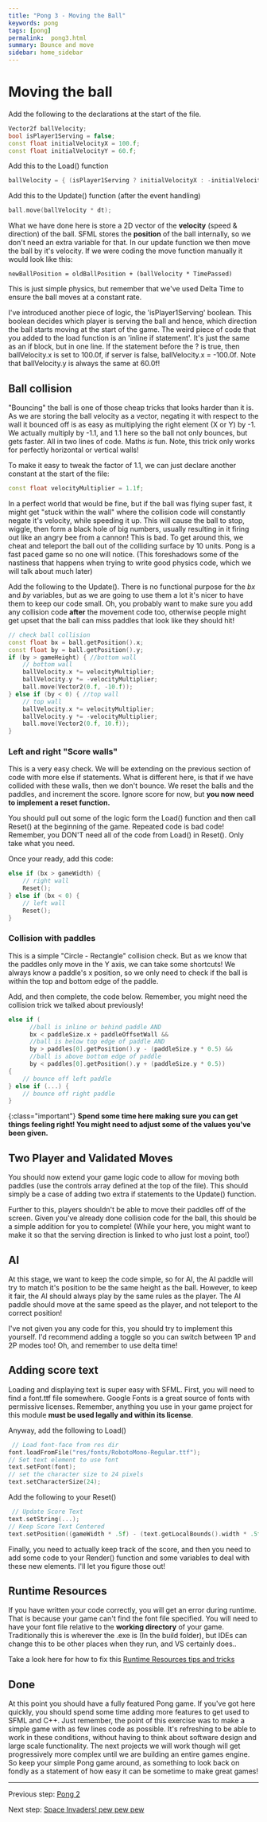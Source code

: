 ```yaml
---
title: "Pong 3 - Moving the Ball"
keywords: pong
tags: [pong]
permalink:  pong3.html
summary: Bounce and move
sidebar: home_sidebar
---
```


# Moving the ball 
Add the following to the declarations at the start of the file.
```cpp
Vector2f ballVelocity;
bool isPlayer1Serving = false;
const float initialVelocityX = 100.f;
const float initialVelocityY = 60.f;
```

Add this to the Load() function
```cpp
ballVelocity = { (isPlayer1Serving ? initialVelocityX : -initialVelocityX), initialVelocityY };
```

Add this to the Update() function (after the event handling)
```cpp
ball.move(ballVelocity * dt);
```

What we have done here is store a 2D vector of the **velocity** (speed & direction) of the ball. SFML stores the **position** of the ball internally, so we don't need an extra variable for that. In our update function we then move the ball by it's velocity. If we were coding the move function manually it would look like this:

```newBallPosition = oldBallPosition + (ballVelocity * TimePassed)```

This is just simple physics, but remember that we've used Delta Time to ensure the ball moves at a constant rate.

I've introduced another piece of logic, the 'isPlayer1Serving' boolean. This boolean decides which player is serving the ball and hence, which direction the ball starts moving at the start of the game. 
The weird piece of code that you added to the load function is an 'inline if statement'. It's just the same as an if block, but in one line. If the statement before the ? is true, then ballVelocity.x is set to 100.0f, if server is false, ballVelocity.x = -100.0f. Note that ballVelocity.y is always the same at 60.0f!


## Ball collision

"Bouncing" the ball is one of those cheap tricks that looks harder than it is. As we are storing the ball velocity as a vector, negating it with respect to the wall it bounced off is as easy as multiplying the right element (X or Y) by -1. We actually multiply by -1.1, and 1.1 here so the ball not only bounces, but gets faster. All in two lines of code. Maths *is* fun. Note, this trick only works for perfectly horizontal or vertical walls!

To make it easy to tweak the factor of 1.1, we can just declare another constant at the start of the file:
```cpp
const float velocityMultiplier = 1.1f;
```

In a perfect world that would be fine, but if the ball was flying super fast, it might get "stuck within the wall" where the collision code will constantly negate it's velocity, while speeding it up. This will cause the ball to stop, wiggle, then form a black hole of big numbers, usually resulting in it firing out like an angry bee from a cannon! This is bad. To get around this, we cheat and teleport the ball out of the colliding surface by 10 units. Pong is a fast paced game so no one will notice. (This foreshadows some of the nastiness that happens when trying to write good physics code, which we will talk about much later)

Add the following to the Update(). There is no functional purpose for the *bx* and *by* variables, but as we are going to use them a lot it's nicer to have them to keep our code small. Oh, you probably want to make sure you add any collision code **after** the movement code too, otherwise people might get upset that the ball can miss paddles that look like they should hit!
```cpp
// check ball collision
const float bx = ball.getPosition().x;
const float by = ball.getPosition().y;
if (by > gameHeight) { //bottom wall
    // bottom wall
    ballVelocity.x *= velocityMultiplier;
    ballVelocity.y *= -velocityMultiplier;
    ball.move(Vector2(0.f, -10.f));
} else if (by < 0) { //top wall
    // top wall
    ballVelocity.x *= velocityMultiplier;
    ballVelocity.y *= -velocityMultiplier;
    ball.move(Vector2(0.f, 10.f));
} 
```

### Left and right "Score walls"

This is a very easy check. We will be extending on the previous section of code with more else if statements.
What is different here, is that if we have collided with these walls, then we don't bounce. We reset the balls and the paddles, and increment the score. Ignore score for now, but **you now need to implement a reset function.** 

You should pull out some of the logic form the Load() function and then call Reset() at the beginning of the game. Repeated code is bad code! Remember, you DON'T need all of the code from Load() in Reset(). Only take what you need.

Once your ready, add this code:

```cpp
else if (bx > gameWidth) {
    // right wall
    Reset();
} else if (bx < 0) {
    // left wall
    Reset();
}
```

### Collision with paddles

This is a simple "Circle - Rectangle" collision check. But as we know that the paddles only move in the Y axis, we can take some shortcuts! We always know a paddle's x position, so we only need to check if the ball is within the top and bottom edge of the paddle.

Add, and then complete, the code below. Remember, you might need the collision trick we talked about previously!

```cpp
else if (
	  //ball is inline or behind paddle AND
	  bx < paddleSize.x + paddleOffsetWall && 
	  //ball is below top edge of paddle AND
	  by > paddles[0].getPosition().y - (paddleSize.y * 0.5) &&
	  //ball is above bottom edge of paddle
	  by < paddles[0].getPosition().y + (paddleSize.y * 0.5))
{
    // bounce off left paddle
} else if (...) {
    // bounce off right paddle
}
```

{:class="important"}
**Spend some time here making sure you can get things feeling right! You might need to adjust some of the values you've been given.**

## Two Player and Validated Moves
You should now extend your game logic code to allow for moving both paddles (use the controls array defined at the top of the file). This should simply be a case of adding two extra if statements to the Update() function.

Further to this, players shouldn't be able to move their paddles off of the screen. Given you've already done collision code for the ball, this should be a simple addition for you to complete! (While your here, you might want to make it so that the serving direction is linked to who just lost a point, too!)

## AI
At this stage, we want to keep the code simple, so for AI, the AI paddle will try to match it's position to be the same height as the ball.
However, to keep it fair, the AI should always play by the same rules as the player. The AI paddle should move at the same speed as the player, and not teleport to the correct position!

I've not given you any code for this, you should try to implement this yourself. I'd recommend adding a toggle so you can switch between 1P and 2P modes too! Oh, and remember to use delta time!

## Adding score text
Loading and displaying text is super easy with SFML. First, you will need to find a font.ttf file somewhere. Google Fonts is a great source of fonts with permissive licenses. Remember, anything you use in your game project for this module **must be used legally and within its license**.

Anyway, add the following to Load()
```cpp
 // Load font-face from res dir
font.loadFromFile("res/fonts/RobotoMono-Regular.ttf");
// Set text element to use font
text.setFont(font);
// set the character size to 24 pixels
text.setCharacterSize(24);
```

Add the following to your Reset()
```cpp
 // Update Score Text
text.setString(...);
// Keep Score Text Centered
text.setPosition((gameWidth * .5f) - (text.getLocalBounds().width * .5f), 0);
```

Finally, you need to actually keep track of the score, and then you need to add some code to your Render() function and some variables to deal with these new elements. I'll let you figure those out!

## Runtime Resources
If you have written your code correctly, you will get an error during runtime. That is because your game can't find the font file specified.
You will need to have your font file relative to the **working directory** of your game. Traditionally this is wherever the .exe is (In the build folder), but IDEs can change this to be other places when they run, and VS certainly does..

Take a look here for how to fix this [Runtime Resources tips and tricks](resources)


## Done
At this point you should have a fully featured Pong game. If you've got here quickly, you should spend some time adding more features to get used to SFML and C++. Just remember, the point of this exercise was to make a simple game with as few lines code as possible. It's refreshing to be able to work in these conditions, without having to think about software design and large scale functionality. The next projects we will work though will get progressively more complex until we are building an entire games engine. So keep your simple Pong game around, as something to look back on fondly as a statement of how easy it can be sometime to make great games!

---
Previous step: [Pong 2](pong2)

Next step: [Space Invaders! pew pew pew](SpaceInvaders)
